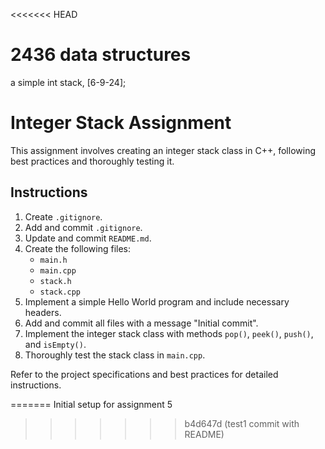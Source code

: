 <<<<<<< HEAD
# 2436 data structures
a simple int stack, [6-9-24];
# Integer Stack Assignment

This assignment involves creating an integer stack 
class in C++, following best practices and 
thoroughly testing it.

## Instructions
1. Create `.gitignore`.
2. Add and commit `.gitignore`.
3. Update and commit `README.md`.
4. Create the following files:
   - `main.h`
   - `main.cpp`
   - `stack.h`
   - `stack.cpp`
5. Implement a simple Hello World program and 
include necessary headers.
6. Add and commit all files with a message "Initial 
commit".
7. Implement the integer stack class with methods 
`pop()`, `peek()`, `push()`, and `isEmpty()`.
8. Thoroughly test the stack class in `main.cpp`.

Refer to the project specifications and best 
practices for detailed instructions.

=======
Initial setup for assignment 5
>>>>>>> b4d647d (test1 commit with README)

